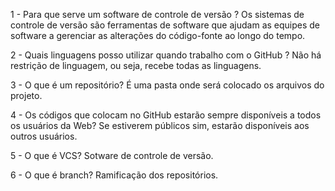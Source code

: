 1 - Para que serve um software de controle de versão ?
Os sistemas de controle de versão são ferramentas de software que ajudam as equipes de software a gerenciar as alterações do código-fonte ao longo do tempo.

2 - Quais linguagens posso utilizar quando trabalho com o GitHub ?
Não há restrição de linguagem, ou seja, recebe todas as linguagens.

3 - O que é um repositório?
É uma pasta onde será colocado os arquivos do projeto.

4 - Os códigos que colocam no GitHub estarão sempre disponíveis a todos os usuários da Web?
Se estiverem públicos sim, estarão disponíveis aos outros usuários.

5 - O que é VCS?
Sotware de controle de versão.

6 - O que é branch?
Ramificação dos repositórios.



